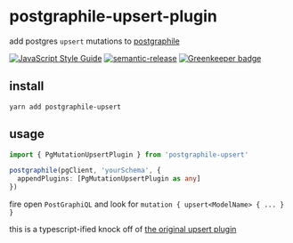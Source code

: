 # postgraphile-upsert-plugin

add postgres `upsert` mutations to [postgraphile](https://www.graphile.org/postgraphile)

[![JavaScript Style Guide](https://img.shields.io/badge/code_style-standard-brightgreen.svg)](https://standardjs.com) [![semantic-release](https://img.shields.io/badge/%20%20%F0%9F%93%A6%F0%9F%9A%80-semantic--release-e10079.svg)](https://github.com/semantic-release/semantic-release) [![Greenkeeper badge](https://badges.greenkeeper.io/cdaringe/postgraphile-upsert.svg)](https://greenkeeper.io/)

## install

`yarn add postgraphile-upsert`

## usage

```ts
import { PgMutationUpsertPlugin } from 'postgraphile-upsert'

postgraphile(pgClient, 'yourSchema', {
  appendPlugins: [PgMutationUpsertPlugin as any]
})
```

fire open `PostGraphiQL` and look for `mutation { upsert<ModelName> { ... } }`

this is a typescript-ified knock off of [the original upsert plugin](https://github.com/einarjegorov/graphile-upsert-plugin/blob/master/index.js)
